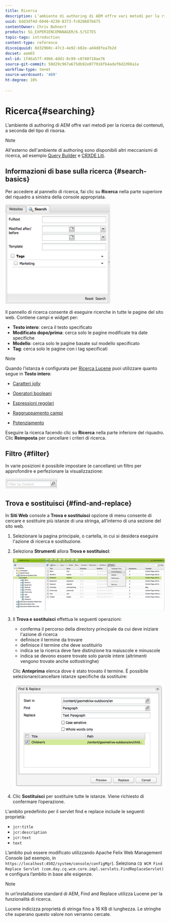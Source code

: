 ```yaml
---
title: Ricerca
description: L’ambiente di authoring di AEM offre vari metodi per la ricerca dei contenuti, a seconda del tipo di risorsa.
uuid: 6dd3df4d-6040-4230-8373-fc028687b675
contentOwner: Chris Bohnert
products: SG_EXPERIENCEMANAGER/6.5/SITES
topic-tags: introduction
content-type: reference
discoiquuid: 8d32960c-47c3-4e92-b02e-ad4d8fea7b2d
docset: aem65
exl-id: 1f46a57f-4966-4dd1-8c99-c0740718ae76
source-git-commit: 50d29c967a675db92e077916fb4adef6d2d98a1a
workflow-type: tm+mt
source-wordcount: '469'
ht-degree: 10%

---
```


# Ricerca{#searching}

L’ambiente di authoring di AEM offre vari metodi per la ricerca dei contenuti, a seconda del tipo di risorsa.

>[!NOTE]
>
>All&#39;esterno dell&#39;ambiente di authoring sono disponibili altri meccanismi di ricerca, ad esempio [Query Builder](/help/sites-developing/querybuilder-api.md) e [CRXDE Liti](/help/sites-developing/developing-with-crxde-lite.md).

## Informazioni di base sulla ricerca {#search-basics}

Per accedere al pannello di ricerca, fai clic su **Ricerca** nella parte superiore del riquadro a sinistra della console appropriata.

![chlimage_1-101](assets/chlimage_1-101.png)

Il pannello di ricerca consente di eseguire ricerche in tutte le pagine del sito web. Contiene campi e widget per:

* **Testo intero**: cerca il testo specificato
* **Modificato dopo/prima**: cerca solo le pagine modificate tra date specifiche
* **Modello**: cerca solo le pagine basate sul modello specificato
* **Tag**: cerca solo le pagine con i tag specificati

>[!NOTE]
>
>Quando l’istanza è configurata per [Ricerca Lucene](/help/sites-deploying/queries-and-indexing.md) puoi utilizzare quanto segue in **Testo intero**:
>
>* [Caratteri jolly](https://lucene.apache.org/core/5_3_1/queryparser/org/apache/lucene/queryparser/classic/package-summary.html#Wildcard_Searches)
>* [Operatori booleani](https://lucene.apache.org/core/5_3_1/queryparser/org/apache/lucene/queryparser/classic/package-summary.html#Boolean_operators)
>
>* [Espressioni regolari](https://lucene.apache.org/core/5_3_1/queryparser/org/apache/lucene/queryparser/classic/package-summary.html#Regexp_Searches)
>* [Raggruppamento campi](https://lucene.apache.org/core/5_3_1/queryparser/org/apache/lucene/queryparser/classic/package-summary.html#Field_Grouping)
>* [Potenziamento](https://lucene.apache.org/core/5_3_1/queryparser/org/apache/lucene/queryparser/classic/package-summary.html#Boosting_a_Term)
>

Eseguire la ricerca facendo clic su **Ricerca** nella parte inferiore del riquadro. Clic **Reimposta** per cancellare i criteri di ricerca.

## Filtro {#filter}

In varie posizioni è possibile impostare (e cancellare) un filtro per approfondire e perfezionare la visualizzazione:

![chlimage_1-102](assets/chlimage_1-102.png)

## Trova e sostituisci {#find-and-replace}

In **Siti Web** console a **Trova e sostituisci** opzione di menu consente di cercare e sostituire più istanze di una stringa, all’interno di una sezione del sito web.

1. Selezionare la pagina principale, o cartella, in cui si desidera eseguire l&#39;azione di ricerca e sostituzione.
1. Seleziona **Strumenti** allora **Trova e sostituisci**:

   ![screen_shot_2012-02-15alle120346pm](assets/screen_shot_2012-02-15at120346pm.png)

1. Il **Trova e sostituisci** effettua le seguenti operazioni:

   * conferma il percorso della directory principale da cui deve iniziare l&#39;azione di ricerca
   * definisce il termine da trovare
   * definisce il termine che deve sostituirlo
   * indica se la ricerca deve fare distinzione tra maiuscole e minuscole
   * indica se devono essere trovate solo parole intere (altrimenti vengono trovate anche sottostringhe)

   Clic **Anteprima** elenca dove è stato trovato il termine. È possibile selezionare/cancellare istanze specifiche da sostituire:

   ![screen_shot_2012-02-15alle120719pm](assets/screen_shot_2012-02-15at120719pm.png)

1. Clic **Sostituisci** per sostituire tutte le istanze. Viene richiesto di confermare l’operazione.

L&#39;ambito predefinito per il servlet find e replace include le seguenti proprietà:

* `jcr:title`
* `jcr:description`
* `jcr:text`
* `text`

L’ambito può essere modificato utilizzando Apache Felix Web Management Console (ad esempio, in `https://localhost:4502/system/console/configMgr`). Seleziona `CQ WCM Find Replace Servlet (com.day.cq.wcm.core.impl.servlets.FindReplaceServlet)` e configura l’ambito in base alle esigenze.

>[!NOTE]
>
>In un’installazione standard di AEM, Find and Replace utilizza Lucene per la funzionalità di ricerca.
>
>Lucene indicizza proprietà di stringa fino a 16 KB di lunghezza. Le stringhe che superano questo valore non verranno cercate.
